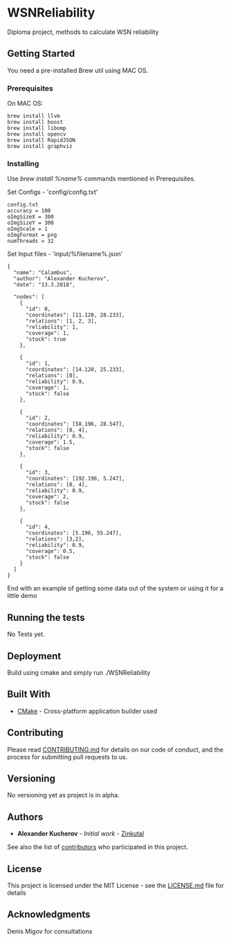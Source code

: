# WSNReliability

Diploma project, methods to calculate WSN reliability

## Getting Started

You need a pre-installed Brew util using MAC OS.

### Prerequisites

On MAC OS:

```
brew install llvm
brew install boost
brew install libomp
brew install opencv
brew install RapidJSON
brew install graphviz
```

### Installing

Use *brew install %name%* commands mentioned in Prerequisites.

Set Configs - 'config/config.txt'

```
config.txt
accuracy = 100
oImgSizeX = 300
oImgSizeY = 300
oImgScale = 1
oImgFormat = png
numThreads = 32

```

Set Input files - 'input/%filename%.json'
```
{
  "name": "Calambus",
  "author": "Alexander Kucherov",
  "date": "13.3.2018",

  "nodes": [
    {
      "id": 0,
      "coordinates": [11.120, 28.233],
      "relations": [1, 2, 3],
      "reliability": 1,
      "coverage": 1,
      "stock": true
    },

    {
      "id": 1,
      "coordinates": [14.120, 25.233],
      "relations": [0],
      "reliability": 0.9,
      "coverage": 1,
      "stock": false
    },

    {
      "id": 2,
      "coordinates": [58.196, 28.547],
      "relations": [0, 4],
      "reliability": 0.9,
      "coverage": 1.5,
      "stock": false
    },

    {
      "id": 3,
      "coordinates": [192.196, 5.247],
      "relations": [0, 4],
      "reliability": 0.9,
      "coverage": 2,
      "stock": false
    },

    {
      "id": 4,
      "coordinates": [5.196, 55.247],
      "relations": [3,2],
      "reliability": 0.9,
      "coverage": 0.5,
      "stock": false
    }
  ]
}
```

End with an example of getting some data out of the system or using it for a little demo

## Running the tests

No Tests yet.

## Deployment

Build using cmake and simply run ./WSNReliability

## Built With

* [CMake](https://cmake.org/documentation/) - Cross-platform application builder used

## Contributing

Please read [CONTRIBUTING.md](https://github.com/WSNReliability/contributors) for details on our code of conduct, and the process for submitting pull requests to us.

## Versioning

No versioning yet as project is in alpha.

## Authors

* **Alexander Kucherov** - *Initial work* - [Zinkutal](https://github.com/Zinkutal)

See also the list of [contributors](https://github.com/WSNReliability/contributors) who participated in this project.

## License

This project is licensed under the MIT License - see the [LICENSE.md](LICENSE.md) file for details

## Acknowledgments

Denis Migov for consultations